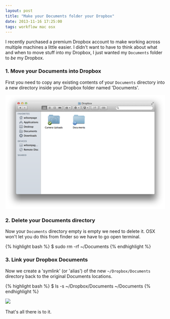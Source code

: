 ```yaml
---
layout: post
title: "Make your Documents folder your Dropbox"
date: 2013-11-16 17:25:00
tags: workflow mac osx
---
```


I recently purchased a premium Dropbox account to make working across multiple machines a little easier. I didn't want to have to think about what and when to move stuff into my Dropbox, I just wanted my `Documents` folder to _be_ my Dropbox.

### 1. Move your Documents into Dropbox

First you need to copy any existing contents of your `Documents` directory into a new directory inside your Dropbox folder named 'Documents'.

<img class="no-border" src="/lib/images/make-your-documents-folder-your-dropbox-1.png" />

### 2. Delete your Documents directory

Now your `Documents` directory empty is empty we need to delete it. OSX won't let you do this from finder so we have to go open terminal.

{% highlight bash %}
$ sudo rm -rf ~/Documents
{% endhighlight %}

### 3. Link your Dropbox Documents

Now we create a 'symlink' (or 'alias') of the new `~/Dropbox/Documents` directory back to the original Documents locations.

{% highlight bash %}
$ ls -s ~/Dropbox/Documents ~/Documents
{% endhighlight %}

<img class="no-border" src="/lib/images/make-your-documents-folder-your-dropbox-2.png)" />

That's all there is to it.
